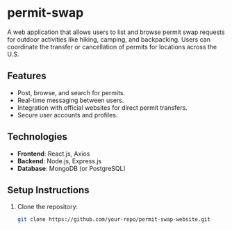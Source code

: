 # permit-swap

A web application that allows users to list and browse permit swap requests for outdoor activities like hiking, camping, and backpacking. Users can coordinate the transfer or cancellation of permits for locations across the U.S.

## Features
- Post, browse, and search for permits.
- Real-time messaging between users.
- Integration with official websites for direct permit transfers.
- Secure user accounts and profiles.

## Technologies
- **Frontend**: React.js, Axios
- **Backend**: Node.js, Express.js
- **Database**: MongoDB (or PostgreSQL)

## Setup Instructions

1. Clone the repository:
   ```bash
   git clone https://github.com/your-repo/permit-swap-website.git
